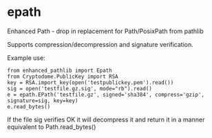 # epath
Enhanced Path - drop in replacement for Path/PosixPath from pathlib

Supports compression/decompression and signature verification.

Example use:

```
from enhanced_pathlib import Epath
from Cryptodome.PublicKey import RSA
key = RSA.import_key(open('testpublickey.pem').read())
sig = open('testfile.gz.sig', mode="rb").read()
e = epath.EPath('testfile.gz', signed='sha384', compress='gzip', signature=sig, key=key)
e.read_bytes()
```
If the file sig verifies OK it will decompress it and return it in a manner equivalent to Path.read\_bytes()
